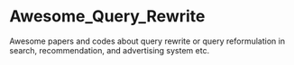 # Awesome_Query_Rewrite
Awesome papers and codes about query rewrite or query reformulation in search, recommendation, and advertising system etc. 
